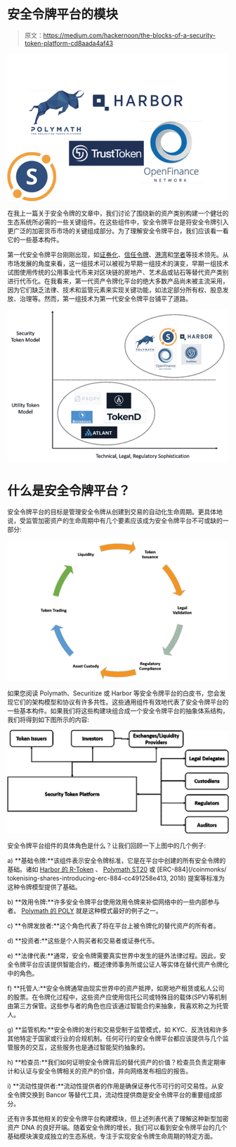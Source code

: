 # 安全令牌平台的模块

> 原文：<https://medium.com/hackernoon/the-blocks-of-a-security-token-platform-cd8aada4af43>

![](img/7f7374c146647d80666462aa7c99b7b0.png)

在我上一篇关于安全令牌的文章中，我们讨论了围绕新的资产类别构建一个健壮的生态系统所必需的一些关键组件。在这些组件中，安全令牌平台是将安全令牌引入更广泛的加密货币市场的关键组成部分。为了理解安全令牌平台，我们应该看一看它的一些基本构件。

第一代安全令牌平台刚刚出现，如[证券化](https://www.securitize.io/)、[信任令牌](https://www.trusttoken.com/)、[港湾](https://harbor.com/)和[学者](https://polymath.network/)等技术领先。从市场发展的角度来看，这一组技术可以被视为早期一组技术的演变，早期一组技术试图使用传统的公用事业代币来对区块链的房地产、艺术品或钻石等替代资产类别进行代币化。在我看来，第一代资产令牌化平台的绝大多数产品尚未被主流采用，因为它们缺乏法律、技术和监管元素来实现关键功能，如法定部分所有权、股息发放、治理等。然而，第一组技术为第一代安全令牌平台铺平了道路。

![](img/2a6297254abd9f8ca1af5db4ef9ebbcb.png)

# 什么是安全令牌平台？

安全令牌平台的目标是管理安全令牌从创建到交易的自动化生命周期。更具体地说，受监管加密资产的生命周期中有几个要素应该成为安全令牌平台不可或缺的一部分:

![](img/e65fb459a87ae1d0db43f40af03c3d91.png)

如果您阅读 Polymath、Securitize 或 Harbor 等安全令牌平台的白皮书，您会发现它们的架构模型和协议有许多共性。这些通用组件有效地代表了安全令牌平台的一些基本构件。如果我们将这些构建块组合成一个安全令牌平台的抽象体系结构，我们将得到如下图所示的内容:

![](img/24a73b365606ee5dccfc9f4a5a126531.png)

安全令牌平台组件的具体角色是什么？让我们回顾一下上图中的几个例子:

a) **基础令牌:**该组件表示安全令牌标准，它是在平台中创建的所有安全令牌的基础。诸如 [Harbor 的 R-Token](https://harbor.com/rtokenwhitepaper.pdf) 、 [Polymath ST20](https://polymath.network/st20.html) 或 [ERC-884](/coinmonks/ tokenising-shares-introducing-erc-884-cc491258e413, 2018) 提案等标准为这种令牌模型提供了基础。

b) **效用令牌:**许多安全令牌平台使用效用令牌来补偿网络中的一些内部参与者。 [Polymath 的 POLY](https://token.polymath.network/) 就是这种模式最好的例子之一。

c) **令牌发放者:**这个角色代表了将在平台上被令牌化的替代资产的所有者。

d) **投资者:**这些是个人购买者和交易者或证券代币。

e) **法律代表:**通常，安全令牌需要真实世界中发生的链外法律过程。因此，安全令牌平台应该提供智能合约，概述律师事务所或公证人等实体在替代资产令牌化中的角色。

f) **托管人:**安全令牌通常由现实世界中的资产抵押，如房地产租赁或私人公司的股票。在令牌化过程中，这些资产应使用信托公司或特殊目的载体(SPV)等机制由第三方保管。这些参与者的角色也应该通过智能合约来抽象，我喜欢称之为托管人。

g) **监管机构:**安全令牌的发行和交易受制于监管模式，如 KYC、反洗钱和许多其他特定于国家或行业的合规机制。任何可行的安全令牌平台都应该提供与几个监管服务的交互，这些服务也是通过智能契约抽象的。

h) **检查员:**我们如何证明安全令牌背后的替代资产的价值？检查员负责定期审计和认证与安全令牌相关的资产的价值，并向网络发布相应的报告。

i) **流动性提供者:**流动性提供者的作用是确保证券代币可行的可交易性。从安全令牌交换到 Bancor 等替代工具，流动性提供商是安全令牌平台的重要组成部分。

还有许多其他相关的安全令牌平台构建模块，但上述列表代表了理解这种新型加密资产 DNA 的良好开端。随着安全令牌的增长，我们可以看到安全令牌平台的几个基础模块演变成独立的生态系统，专注于实现安全令牌生命周期的特定方面。